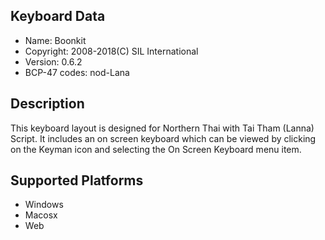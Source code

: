 Keyboard Data
-------------

* Name:           Boonkit
* Copyright:      2008-2018(C) SIL International
* Version:        0.6.2
* BCP-47 codes:   nod-Lana

Description
-----------

This keyboard layout is designed for Northern Thai with Tai Tham (Lanna) Script. It includes 
an on screen keyboard which can be viewed by clicking on the Keyman icon 
and selecting the On Screen Keyboard menu item.   


Supported Platforms
-------------------

 * Windows
 * Macosx
 * Web
